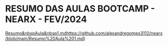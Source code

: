 # RESUMO DAS AULAS BOOTCAMP - NEARX - FEV/2024

[Resumo&nbspAula&nbsp1.md](https://github.com/alexandregomes3112/nearx/blob/main/Resumo%20Aula%201.md)https://github.com/alexandregomes3112/nearx/blob/main/Resumo%20Aula%201.md)
